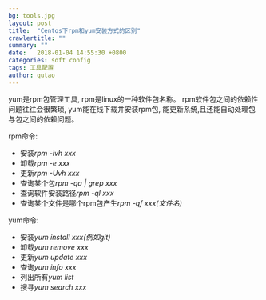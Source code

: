 ```yaml
---
bg: tools.jpg
layout: post
title:  "Centos下rpm和yum安装方式的区别"
crawlertitle: ""
summary: ""
date:   2018-01-04 14:55:30 +0800
categories: soft config
tags: 工具配置
author: qutao
---
```


yum是rpm包管理工具, rpm是linux的一种软件包名称。
rpm软件包之间的依赖性问题往往会很繁琐, yum能在线下载并安装rpm包, 能更新系统,且还能自动处理包与包之间的依赖问题。


rpm命令:

* 安装*rpm -ivh xxx*
* 卸载*rpm -e xxx*
* 更新*rpm -Uvh xxx*
* 查询某个包*rpm -qa \| grep xxx*
* 查询软件安装路径*rpm -ql xxx*
* 查询某个文件是哪个rpm包产生*rpm -qf xxx(文件名)*

yum命令:

* 安装*yum install xxx(例如git)*
* 卸载*yum remove xxx*
* 更新*yum update xxx*
* 查询*yum info xxx*
* 列出所有*yum list*
* 搜寻*yum search xxx*
